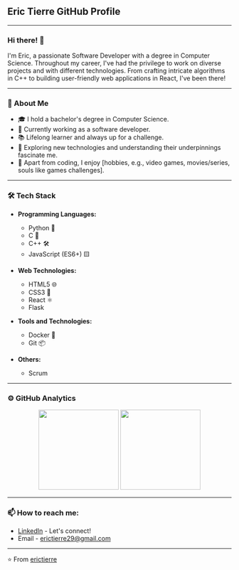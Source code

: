 ## Eric Tierre GitHub Profile

---

### Hi there! 👋

I'm Eric, a passionate Software Developer with a degree in Computer Science. Throughout my career, I've had the privilege to work on diverse projects and with different technologies. From crafting intricate algorithms in C++ to building user-friendly web applications in React, I've been there!

---

### 🧐 About Me

- 🎓 I hold a bachelor's degree in Computer Science.
- 💼 Currently working as a software developer.
- 📚 Lifelong learner and always up for a challenge.
- 🌱 Exploring new technologies and understanding their underpinnings fascinate me.
- 🎨 Apart from coding, I enjoy [hobbies, e.g., video games, movies/series, souls like games challenges].

---

### 🛠️ Tech Stack

- **Programming Languages:** 
    - Python 🐍
    - C 🔧
    - C++ 🛠️
    - JavaScript (ES6+) 🟨
  
- **Web Technologies:**
    - HTML5 🌐
    - CSS3 🎨
    - React ⚛️
    - Flask
  
- **Tools and Technologies:**
    - Docker 🐳
    - Git 📦
    
- **Others:** 
    - Scrum

---

### ⚙️ GitHub Analytics

<p align="center">
  <img height="180em" src="https://github-readme-stats.vercel.app/api?username=erictierre&show_icons=true&hide_title=true&count_private=true&include_all_commits=true&theme=default"/>
  <img height="180em" src="https://github-readme-stats.vercel.app/api/top-langs/?username=erictierre&layout=compact&langs_count=8&theme=default"/>
</p>

---

### 📫 How to reach me:

- [LinkedIn](https://www.linkedin.com/in/erictierre/) - Let's connect!
- Email - erictierre29@gmail.com

---

⭐ From [erictierre](https://github.com/erictierre)

